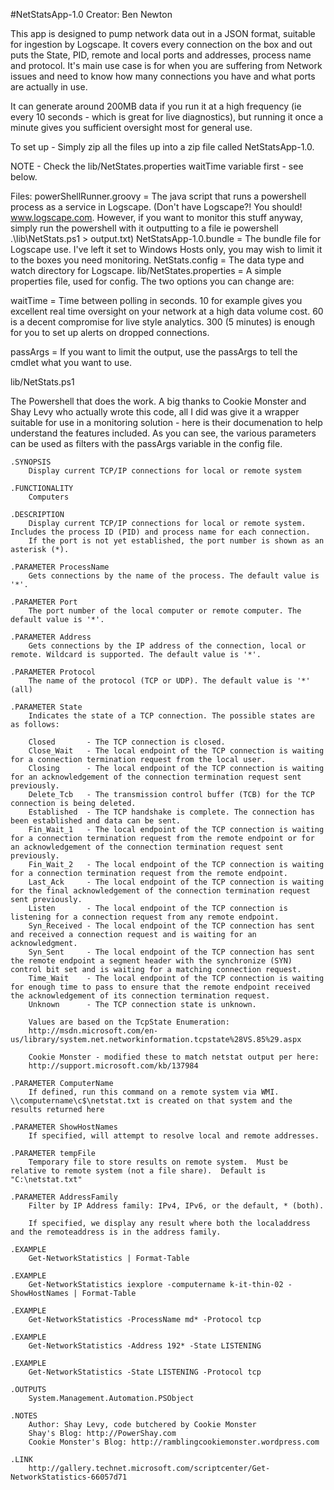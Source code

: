 #NetStatsApp-1.0
Creator: Ben Newton

This app is designed to pump network data out in a JSON format, suitable for ingestion by Logscape. It covers every connection on the box and out puts the State, PID, remote and local ports and addresses, process name and protocol. It's main use case is for when you are suffering from Network issues and need to know how many connections you have and what ports are actually in use. 

It can generate around 200MB data if you run it at a high frequency (ie every 10 seconds - which is great for live diagnostics), but running it once a minute gives you sufficient oversight most for general use.  

To set up - Simply zip all the files up into a zip file called NetStatsApp-1.0.

NOTE - Check the lib/NetStates.properties waitTime variable first - see below.

Files:
powerShellRunner.groovy = The java script that runs a powershell process as a service in Logscape. 
(Don't have Logscape?! You should! www.logscape.com. However, if you want to monitor this stuff anyway, simply run the powershell with it outputting to a file ie powershell .\lib\NetStats.ps1 > output.txt)
NetStatsApp-1.0.bundle = The bundle file for Logscape use. I've left it set to Windows Hosts only, you may wish to limit it to the boxes you need monitoring. 
NetStats.config = The data type and watch directory for Logscape.
lib/NetStates.properties = A simple properties file, used for config. The two options you can change are:

waitTime =  Time between polling in seconds. 10 for example gives you excellent real time oversight on your network at a high data volume cost. 60 is a decent compromise for live style analytics. 300 (5 minutes) is enough for you to set up alerts on dropped connections. 

passArgs = If you want to limit the output, use the passArgs to tell the cmdlet what you want to use.  

lib/NetStats.ps1

The Powershell that does the work. A big thanks to Cookie Monster and Shay Levy who actually wrote this code, all I did was give it a wrapper suitable for use in a monitoring solution - here is their documenation to help understand the features included. As you can see, the various parameters can be used as filters with the passArgs variable in the config file.



    .SYNOPSIS
	    Display current TCP/IP connections for local or remote system

    .FUNCTIONALITY
        Computers

    .DESCRIPTION
	    Display current TCP/IP connections for local or remote system.  Includes the process ID (PID) and process name for each connection.
	    If the port is not yet established, the port number is shown as an asterisk (*).	
	
    .PARAMETER ProcessName
	    Gets connections by the name of the process. The default value is '*'.
	
    .PARAMETER Port
	    The port number of the local computer or remote computer. The default value is '*'.

    .PARAMETER Address
	    Gets connections by the IP address of the connection, local or remote. Wildcard is supported. The default value is '*'.

    .PARAMETER Protocol
	    The name of the protocol (TCP or UDP). The default value is '*' (all)
	
    .PARAMETER State
	    Indicates the state of a TCP connection. The possible states are as follows:
		
	    Closed       - The TCP connection is closed. 
	    Close_Wait   - The local endpoint of the TCP connection is waiting for a connection termination request from the local user. 
	    Closing      - The local endpoint of the TCP connection is waiting for an acknowledgement of the connection termination request sent previously. 
	    Delete_Tcb   - The transmission control buffer (TCB) for the TCP connection is being deleted. 
	    Established  - The TCP handshake is complete. The connection has been established and data can be sent. 
	    Fin_Wait_1   - The local endpoint of the TCP connection is waiting for a connection termination request from the remote endpoint or for an acknowledgement of the connection termination request sent previously. 
	    Fin_Wait_2   - The local endpoint of the TCP connection is waiting for a connection termination request from the remote endpoint. 
	    Last_Ack     - The local endpoint of the TCP connection is waiting for the final acknowledgement of the connection termination request sent previously. 
	    Listen       - The local endpoint of the TCP connection is listening for a connection request from any remote endpoint. 
	    Syn_Received - The local endpoint of the TCP connection has sent and received a connection request and is waiting for an acknowledgment. 
	    Syn_Sent     - The local endpoint of the TCP connection has sent the remote endpoint a segment header with the synchronize (SYN) control bit set and is waiting for a matching connection request. 
	    Time_Wait    - The local endpoint of the TCP connection is waiting for enough time to pass to ensure that the remote endpoint received the acknowledgement of its connection termination request. 
	    Unknown      - The TCP connection state is unknown.
	
	    Values are based on the TcpState Enumeration:
	    http://msdn.microsoft.com/en-us/library/system.net.networkinformation.tcpstate%28VS.85%29.aspx
        
        Cookie Monster - modified these to match netstat output per here:
        http://support.microsoft.com/kb/137984

    .PARAMETER ComputerName
        If defined, run this command on a remote system via WMI.  \\computername\c$\netstat.txt is created on that system and the results returned here

    .PARAMETER ShowHostNames
        If specified, will attempt to resolve local and remote addresses.

    .PARAMETER tempFile
        Temporary file to store results on remote system.  Must be relative to remote system (not a file share).  Default is "C:\netstat.txt"

    .PARAMETER AddressFamily
        Filter by IP Address family: IPv4, IPv6, or the default, * (both).

        If specified, we display any result where both the localaddress and the remoteaddress is in the address family.

    .EXAMPLE
	    Get-NetworkStatistics | Format-Table

    .EXAMPLE
	    Get-NetworkStatistics iexplore -computername k-it-thin-02 -ShowHostNames | Format-Table

    .EXAMPLE
	    Get-NetworkStatistics -ProcessName md* -Protocol tcp

    .EXAMPLE
	    Get-NetworkStatistics -Address 192* -State LISTENING

    .EXAMPLE
	    Get-NetworkStatistics -State LISTENING -Protocol tcp

    .OUTPUTS
	    System.Management.Automation.PSObject

    .NOTES
	    Author: Shay Levy, code butchered by Cookie Monster
	    Shay's Blog: http://PowerShay.com
        Cookie Monster's Blog: http://ramblingcookiemonster.wordpress.com

    .LINK
        http://gallery.technet.microsoft.com/scriptcenter/Get-NetworkStatistics-66057d71
